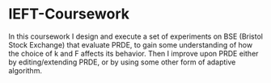 # IEFT-Coursework
In this coursework I design and execute a set of experiments on BSE (Bristol Stock Exchange) that evaluate PRDE, 
to gain some understanding of how the choice of k and F affects its behavior.
Then I improve upon PRDE either by editing/extending PRDE, or by using some other form of adaptive algorithm.
